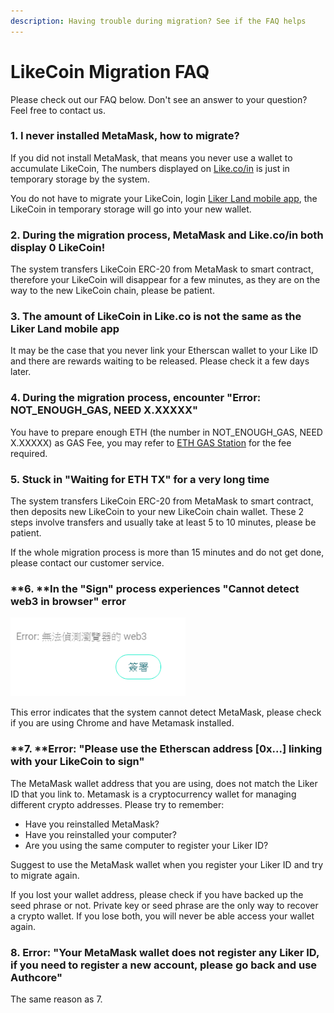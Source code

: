 ```yaml
---
description: Having trouble during migration? See if the FAQ helps
---
```


# LikeCoin Migration FAQ

Please check out our FAQ below. Don't see an answer to your question? Feel free to contact us.

### **1. I never installed MetaMask, how to migrate?**

If you did not install MetaMask, that means you never use a wallet to accumulate LikeCoin, The numbers displayed on [Like.co/in](https://like.co/in/) is just in temporary storage by the system.

You do not have to migrate your LikeCoin, login [Liker Land mobile app](https://liker.land/getapp), the LikeCoin in temporary storage will go into your new wallet.

### **2. During the migration process, MetaMask and Like.co/in both display 0 LikeCoin!**

The system transfers LikeCoin ERC-20 from MetaMask to smart contract, therefore your LikeCoin will disappear for a few minutes, as they are on the way to the new LikeCoin chain, please be patient.

### **3. The amount of LikeCoin in Like.co is not the same as the Liker Land mobile app**

It may be the case that you never link your Etherscan wallet to your Like ID and there are rewards waiting to be released. Please check it a few days later.

### 4. During the migration process, encounter "Error: NOT_ENOUGH_GAS, NEED X.XXXXX"

You have to prepare enough ETH (the number in NOT_ENOUGH_GAS, NEED X.XXXXX)  as GAS Fee, you may refer to [ETH GAS Station](https://ethgasstation.info) for the fee required.

### 5. Stuck in "Waiting for ETH TX" for a very long time&#xD;

The system transfers LikeCoin ERC-20 from MetaMask to smart contract, then deposits new LikeCoin to your new LikeCoin chain wallet. These 2 steps involve transfers and usually take at least 5 to 10 minutes, please be patient.

If the whole migration process is more than 15 minutes and do not get done, please contact our customer service.

### **6. **In the "Sign" process experiences "Cannot detect web3 in browser" error

![](../../../.gitbook/assets/likecoin-migration-faq.png)

This error indicates that the system cannot detect MetaMask, please check if you are using Chrome and have Metamask installed.

### **7. **Error: "Please use the Etherscan address \[0x...] linking with your LikeCoin to sign"&#xD;


The MetaMask wallet address that you are using, does not match the Liker ID that you link to. Metamask is a cryptocurrency wallet for managing different crypto addresses. Please try to remember:

* Have you reinstalled MetaMask?
* Have you reinstalled your computer?
* Are you using the same computer to register your Liker ID?

Suggest to use the MetaMask wallet when you register your Liker ID and try to migrate again.

If you lost your wallet address, please check if you have backed up the seed phrase or not. Private key or seed phrase are the only way to recover a crypto wallet. If you lose both, you will never be able access your wallet again.



### 8. Error: "Your MetaMask wallet does not register any Liker ID, if you need to register a new account, please go back and use Authcore"

The same reason as 7.

### &#xD;
